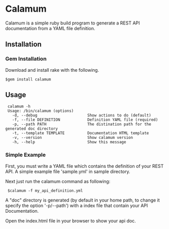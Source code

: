 Calamum 
=============

Calamum is a simple ruby build program to generate a REST API documentation from a YAML file definition.

## Installation


### Gem Installation

Download and install rake with the following.

    $gem install calamum

## Usage

     calamum -h
     Usage: /bin/calamum (options)
       -d, --debug                      Show actions to do (default)
       -f, --file DEFINITION            Definition YAML file (required)
       -p, --path PATH                  The distination path for the generated doc directory
       -t, --template TEMPLATE          Documentation HTML template
       -v, --version                    Show calamum version
       -h, --help                       Show this message
### Simple Example
First, you must write a YAML file which contains the definition of your REST API.
A simple example file 'sample.yml' in sample directory.

Next just run the calamum command as following:
     
     $calamum -f my_api_definition.yml

A "doc" directory is generated (by default in your home path, to change it specify the option '-p/--path') with a index file that contain your API Documentation.

Open the index.html file in your browser to show your api doc. 